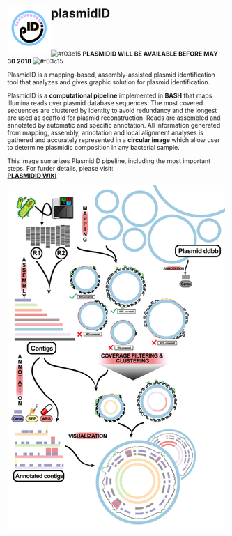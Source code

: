 
# plasmidID <img align="left" src="https://github.com/BU-ISCIII/plasmidID/blob/master/img/plasmidID_logo.png" alt="Logo" width="100"> 

<br>
<br>

![#f03c15](https://placehold.it/15/f03c15/000000?text=+) **PLASMIDID WILL BE AVAILABLE BEFORE MAY 30 2018** ![#f03c15](https://placehold.it/15/f03c15/000000?text=+)

PlasmidID is a mapping-based, assembly-assisted plasmid identification tool that analyzes and gives graphic solution for plasmid identification.

PlasmidID is a **computational pipeline** implemented in **BASH** that maps Illumina reads over plasmid database sequences. The most covered sequences are clustered by identity to avoid redundancy and the longest are used as scaffold for plasmid reconstruction. Reads are assembled and annotated by automatic and specific annotation. All information generated from mapping, assembly, annotation and local alignment analyses is gathered and accurately represented in a **circular image** which allow user to determine plasmidic composition in any bacterial sample.

This image sumarizes PlasmidID pipeline, including the most important steps.
For furder details, please visit: <br> [**PLASMIDID WIKI**](https://github.com/BU-ISCIII/plasmidID/wiki)

<img align="center" src="https://github.com/BU-ISCIII/plasmidID/blob/master/img/Short_pipeline.png"  width="500">
